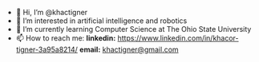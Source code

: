 - 👋 Hi, I’m @khactigner
- 👀 I’m interested in artificial intelligence and robotics
- 🌱 I’m currently learning Computer Science at The Ohio State University
- 📫 How to reach me: **linkedin:** https://www.linkedin.com/in/khacor-tigner-3a95a8214/ 
                     **email:** khactigner@gmail.com

<!---
khactigner/khactigner is a ✨ special ✨ repository because its `README.md` (this file) appears on your GitHub profile.
You can click the Preview link to take a look at your changes.
--->
